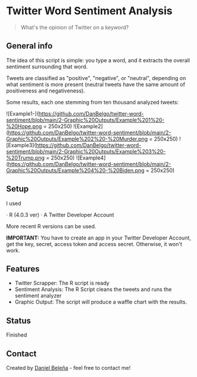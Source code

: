 # Twitter Word Sentiment Analysis
> What's the opinion of Twitter on a keyword?

## General info

The idea of this script is simple: you type a word, and it extracts the overall sentiment surrounding that word.

Tweets are classified as "positive", "negative", or "neutral", depending on what sentiment is more present (neutral tweets have the same amount of positiveness and negativeness).

Some results, each one stemming from ten thousand analyzed tweets:

![Example1-](https://github.com/DanBelgo/twitter-word-sentiment/blob/main/2-Graphic%20Outputs/Example%201%20-%20Hope.png = 250x250)
![Example2](https://github.com/DanBelgo/twitter-word-sentiment/blob/main/2-Graphic%20Outputs/Example%202%20-%20Murder.png = 250x250)
![Example3](https://github.com/DanBelgo/twitter-word-sentiment/blob/main/2-Graphic%20Outputs/Example%203%20-%20Trump.png = 250x250)
![Example4](https://github.com/DanBelgo/twitter-word-sentiment/blob/main/2-Graphic%20Outputs/Example%204%20-%20Biden.png = 250x250)

## Setup
I used

· R (4.0.3 ver)
· A Twitter Developer Account

More recent R versions can be used.

**IMPORTANT:** You have to create an app in your Twitter Developer Account, get the key, secret, access token and access secret. Otherwise, it won't work.

## Features

* Twitter Scrapper: The R script is ready
* Sentiment Analysis: The R Script cleans the tweets and runs the sentiment analyzer
* Graphic Output: The script will produce a waffle chart with the results.

## Status
Finished

## Contact
Created by [Daniel Beleña](https://www.linkedin.com/in/daniel-bele%C3%B1a-gonz%C3%A1lez-949917146/?locale=en_US) - feel free to contact me!
